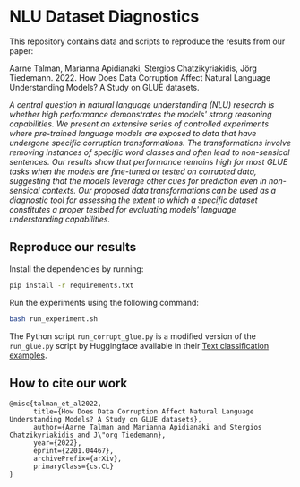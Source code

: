 # NLU Dataset Diagnostics

This repository contains data and scripts to reproduce the results from our paper:

Aarne Talman, Marianna Apidianaki, Stergios Chatzikyriakidis, Jörg Tiedemann. 2022. How Does Data Corruption Affect Natural Language Understanding Models? A Study on GLUE datasets.


*A central question in natural language understanding (NLU) research is whether high performance demonstrates the models' strong reasoning capabilities. We present an extensive series of controlled experiments where pre-trained language models are exposed to data that have undergone specific corruption transformations. The transformations involve removing instances of specific word classes and often lead to non-sensical sentences. Our results show that performance remains high for most GLUE tasks when the models are fine-tuned or tested on corrupted data, suggesting that the models leverage other cues for prediction even in non-sensical contexts. Our proposed data transformations can be used as a diagnostic tool for assessing the extent to which a specific dataset constitutes a proper testbed for evaluating models' language understanding capabilities.*

## Reproduce our results
Install the dependencies by running:
```bash
pip install -r requirements.txt
```

Run the experiments using the following command:
```bash
bash run_experiment.sh
```

The Python script `run_corrupt_glue.py` is a modified version of the
`run_glue.py` script by Huggingface available in their [Text classification examples](https://github.com/huggingface/transformers/tree/master/examples/pytorch/text-classification).

## How to cite our work

```
@misc{talman_et_al2022,
      title={How Does Data Corruption Affect Natural Language Understanding Models? A Study on GLUE datasets}, 
      author={Aarne Talman and Marianna Apidianaki and Stergios Chatzikyriakidis and J\"org Tiedemann},
      year={2022},
      eprint={2201.04467},
      archivePrefix={arXiv},
      primaryClass={cs.CL}
}
```

